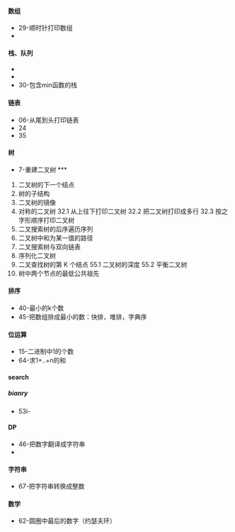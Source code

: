 #### 数组
- 29-顺时针打印数组
- 



#### 栈、队列  
- 
-
- 30-包含min函数的栈


#### 链表   
- 06-从尾到头打印链表  
- 24
- 35


#### 树

- 7-重建二叉树 ***

1. 二叉树的下一个结点
2.  树的子结构
3.  二叉树的镜像
4.  对称的二叉树
32.1 从上往下打印二叉树
32.2 把二叉树打印成多行
32.3 按之字形顺序打印二叉树
33. 二叉搜索树的后序遍历序列
34. 二叉树中和为某一值的路径
36. 二叉搜索树与双向链表
37. 序列化二叉树
54. 二叉查找树的第 K 个结点
55.1 二叉树的深度
55.2 平衡二叉树
68. 树中两个节点的最低公共祖先


#### 排序
- 40-最小的k个数  
- 45-把数组排成最小的数：快排，堆排，字典序



#### 位运算  
- 15-二进制中1的个数
- 64-求1+..+n的和




#### search   
##### bianry   
- 53i-





#### DP

- 46-把数字翻译成字符串
- 





#### 字符串

- 67-把字符串转换成整数





#### 数学

- 62-圆圈中最后的数字（约瑟夫环）